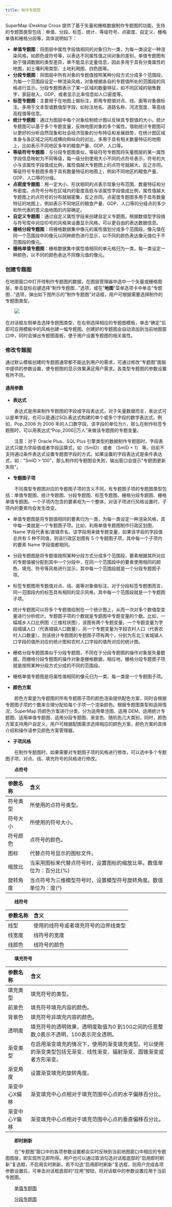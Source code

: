 ```yaml
---
title: 制作专题图
---
```


SuperMap iDesktop Cross 提供了基于矢量和栅格数据制作专题图的功能，支持的专题图类型包括：单值、分段、标签、统计、等级符号、点密度、自定义、栅格单值和栅格分段等，具体说明如下：

- **单值专题图**：将图层中属性字段值相同的对象归为一类，为每一类设定一种渲染风格，如颜色或符号等，以表达不同属性值之间对象的差别。单值专题图有助于强调数据的类型差异，单不能显示定量信息，因此多用于具有分类属性的地图，如土壤利用类型、土地利用图、四色图等。
- **分段专题图**：将图层中所有对象的专题值按照某种分段方式分成多个范围段，为每一个范围段设定一种渲染风格，对象根据各自的专题值所处的范围段的风格进行显示。分段专题图表示了某一区域的数量特征，如不同区域的销售数字，家庭收入，GDP，或者显示比率信息如人口密度等。
- **标签专题图**：主要用于在地图上做标注，即用专题值对点、线、面等对象做标注。多用于文本型或数值型字段，如标注地名、道路名称、河流宽度、等高线高程值等信息。
- **统计专题图**：通过为图层中每个对象绘制统计图以反映其专题值的大小。统计专题图可以基于多个专题变量，反映地图对象的多个属性。借助统计专题图可以更好的分析自然现象和社会经济现象的分布特征和发展趋势，在统计图区域本身与各区域之间形成横向和纵向的对比，多用于具有相关数量特征的地图上，比如表示不同地区多年的粮食产量、GDP、人口等。
- **等级符号专题图**：与分段专题图类似，等级符号专题图将矢量图层的某一属性字段信息映射为不同等级，每一级分别使用大小不同的点符号表示，符号的大小与该属性字段值成比例，属性值越大专题图上的点符号就越大，反之亦同。等级符号专题图多用于具有数量特征的地图上，例如不同地区的粮食产量、GDP、人口等的分级。
- **点密度专题图**：用一定大小、形状相同的点表示现象分布范围、数量特征和分布密度。点符号分布在区域内的密度高低与该属性字段值成比例，属性值越大专题图上的点符号的分布就越密集，反之亦同。点密度专题图多用于具有数量特征的地图上，例如表示不同地区的粮食产量、GDP、人口等的分级点的多少和所代表的意义由地图的内容确定。
- **自定义专题图**：通过自定义属性字段来创建自定义专题图，根据数值型字段值与符号库中对应ID号的风格来设置显示风格，可以更自由的表达数据信息。
- **栅格分段专题图**：将栅格数据集中像元的属性值划分成多个范围段，像元值在同一个范围段中的像元以同种颜色进行显示，以不同的颜色表达像元值位于不范围段的像元。
- **栅格单值专题图**：栅格数据集中属性值相同的单元格归为一类，每一类设定一种颜色，以不同的颜色表达不同像元值的像元。

### 创建专题图

在地图窗口中打开待制作专题图的数据，在图层管理器中选中一个矢量或栅格图层，单击鼠标右键选择“制作专题图...”选项，或在“**地图**”菜单选项卡中单击“专题图...”选项，弹出如下图所示的“制作专题图”对话框，用户可根据需要选择制作的专题图类型。

　　![](img/NewThematicMap.png)

在对话框左侧单击选择专题图类型，在右侧选择相应的专题图模板，单击“确定”后即可应用模板中的风格创建一幅专题图。创建好的专题图会自动添加到当前地图窗口中，同时会弹出专题图面板，便于用户设置专题图的相关属性。

### 修改专题图

通过默认模板创建的专题图通常都不能达到用户的需求，可通过修改“专题图”面板中提供的参数设置，使专题图的显示效果满足用户需求。各类型专题图的参数设置有所不同。

#### 通用参数

- **表达式**

　　表达式是用来制作专题图的字段或字段表达式，对于矢量数据而言，表达式可以是单字段，也可以是通过SQL表达式构建的单个或多个字段的数学表达式。例如，Pop_2006 为 2006 年的人口数字段，该字段的单位为`万`，那么在制作标签专题图时，可以用表达式“Pop_2006||万人”来做该专题图的专题变量。

　　注意：对于 Oracle Plus、SQL Plus 引擎类型的数据制作专题图时，字段表达式只能为字段值或者字段运算式，如（SmID） 或者 （SmID + 1） 等。目前不支持通过条件表达式设置专题图字段的方式。如果设置的字段表达式是条件表达式，如："SmID > 100"，那么制作的专题图会失败，输出窗口会提示"专题图更新失败"。

- **专题图子项**

　　不同类型专题图对应的专题图子项的含义不同，有专题图子项的专题图类型包括：单值专题图、统计专题图、分段专题图、标签专题图、栅格分段专题图、栅格单值专题图。一个子项内包含的要素视为一个整体，对该子项进行风格设置时，子项内的要素均会发生改变。

  - 单值专题图是将专题值相同的要素归为一类，为每一类设定一种渲染风格，其中每一类就是一个专题图子项。比如，利用单值专题图制作行政区划图，Name 字段代表省/直辖市名，该字段用来做专题变量，如果该字段的字段值总共有 5 种不同值，则该行政区划图有 5 个专题图子项，其中每一个子项内的要素 Name 字段值都相同。
  - 分段专题图是将专题值按照某种分段方式分成多个范围段，要素根据其所对应的专题值被分配到其中一个分段中，在同一个范围段中的要素使用相同的颜色、填充、符号等风格进行显示，其中每一个范围段就是一个分段专题图子项。 
  - 标签专题图用专题值对点、线、面等对象做标注，对于分段标签专题图而言，同一范围段内的标签具有相同的显示风格，其中每一个范围段就是一个专题图子项。
  - 统计专题图可以将多个专题值绘制在一个统计图上，从而一次对多个数值型变量进行分析统计。专题图子项的个数就是专题图中专题变量的个数。比如，一幅城乡人口比例图（三维柱状图），该图有两个专题变量，一个专题变量为字段城镇人口（代表城镇人口数量），另一个专题变量为字段农村人口（代表农村人口数量）。则该统计专题图的专题图子项有两个，分别为东北三省城镇人口字段的值所对应的统计图和农村人口字段的值所对应的统计图。
  - 栅格分段专题图类似于分段专题图，不同在于分段专题图的操作对象是矢量数据，而栅格分段专题图的操作对象是栅格数据，相应地，栅格分段专题图子项就是按照某种分段方式分成的不同的范围段。 
  - 栅格单值专题图是将属性值相同的像元归为一类，每一类是一个专题图子项。

- **颜色方案**

　　颜色方案是为专题图的所有专题图子项的颜色渲染提供配色方案，同时会根据专题图子项的个数来合理分配给每个子项一个渲染颜色。根据专题图类型和适用情况，SuperMap 将颜色方案进行分类，分为适用晕渲图、适用 DEM、适用统计专题图、适用单值专题图、适用分段专题图、渐变色、随机色几大类别，同时，颜色方案支持用户自定义，用户可根据配图需求选择相应的颜色方案，颜色方案的具体介绍和操作请参见颜色方案管理器。

- **子项风格**

　　在制作专题图时，如果需要对专题图子项的风格进行修改，可以选中多个专题图子项，对点、线、填充符号的风格进行修改。

　　**点符号**

 参数名称         | 含义           
 :-------------- | :---------------
 符号类型 | 所使用的点符号类型。 
 符号大小 | 所使用的符号大小。 
 符号颜色 | 点符号的颜色。 
 图标 | 代替点符号显示的图标文件。 
 缩放比 | 当采用图标来代替点符号时，设置图标的缩放比率。数值单位为：百分比(%)
 旋转角度 | 当点符号为三维模型符号时，设置模型符号旋转角度。数值单位为：度(°)

　　**线符号**

 参数名称         | 含义           
 :-------------- | :---------------
 线型 | 使用的线符号或者填充符号的边界线类型 
 线宽度 | 线符号的宽度 
 线颜色 | 线符号的颜色 

　　**填充符号**

 参数名称         | 含义           
 :-------------- | :---------------
 填充类型 | 填充符号的类型。 
 前景色 | 填充符号填充内容的颜色。 
 背景色 | 填充符号非填充内容的颜色。 
 透明度 | 填充符号的透明效果，透明度取值为0 到100之间的任意整数,0表示不透明，100表示完全透明。 
 渐变类型 | 在启用渐变填充的情况下，使用的渐变填充类型。可以使用的渐变类型包括无渐变、线性渐变、辐射渐变、圆锥渐变或者方形渐变。 
 渐变角度 | 设置渐变填充的旋转角度。 
 渐变中心X偏移 | 渐变填充中心点相对于填充范围中心点的水平偏移百分比。 
 渐变中心Y偏移 | 渐变填充中心点相对于填充范围中心点的垂直偏移百分比。 


　　**即时刷新**

　　在“专题图”窗口中的各项参数设置都会实时反映到当前地图窗口中相应的专题图图层，即实现所见即所得。用户也可以通过取消勾选对话框底部的“启用即时刷新”复选框，不启用实时刷新。若不勾选“启用即时刷新”复选框，则用户完成各项参数设置后，可单击对话框底部的“应用”按钮，将对话框中的参数设置应用于当前专题图。


　　[单值专题图](/SuperMap-iDesktop-Cross/docs/Map/ThematicMap/UniqueValueProperties.html)

　　[分段专题图](/SuperMap-iDesktop-Cross/docs/Map/ThematicMap/RangesMapGroupDia.html)

